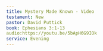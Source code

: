 ```yaml
---
title: Mystery Made Known - Video
testament: New
pastor: David Puttick
book: Ephesians 3:1-13
audio:https://youtu.be/5bApH6G9IOk
service: Evening
---
```

